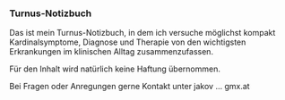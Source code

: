 ### Turnus-Notizbuch

Das ist mein Turnus-Notizbuch, in dem ich versuche möglichst kompakt Kardinalsymptome, Diagnose und Therapie von den wichtigsten Erkrankungen im klinischen Alltag zusammenzufassen.

Für den Inhalt wird natürlich keine Haftung übernommen.

Bei Fragen oder Anregungen gerne Kontakt unter jakov … gmx.at

